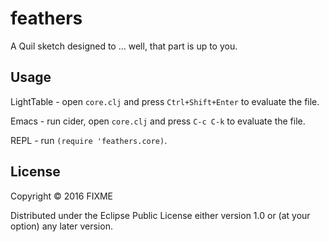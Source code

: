 # feathers

A Quil sketch designed to ... well, that part is up to you.

## Usage

LightTable - open `core.clj` and press `Ctrl+Shift+Enter` to evaluate the file.

Emacs - run cider, open `core.clj` and press `C-c C-k` to evaluate the file.

REPL - run `(require 'feathers.core)`.

## License

Copyright © 2016 FIXME

Distributed under the Eclipse Public License either version 1.0 or (at
your option) any later version.
